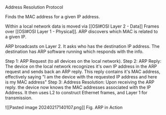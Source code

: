 Address Resolution Protocol

Finds the MAC address for a given IP address.

Within a local network data is moved via [[OSI#OSI Layer 2 - Data]] Frames over [[OSI#OSI Layer 1 - Physical]]. ARP discovers which MAC is related to a given IP.

ARP broadcasts on Layer 2. It asks who has the destination IP address. The destination has ARP software running which responds with the info.

Step 1: ARP Request (to all devices on the local network).
Step 2: ARP Reply: The device on the local network recognizes it's own IP address in the ARP request and sends back an ARP reply. This reply contains it's MAC address, effectively saying "I am the device with the requested IP address and here is my MAC address"
Step 3: Address Resolution: Upon receiving the ARP reply. the device now knows the MAC addresses associated with the IP Address. It then uses L2 to construct Ethernet frames, and Layer 1 for transmission.

![[Pasted image 20240217140107.png]]
Fig. ARP in Action